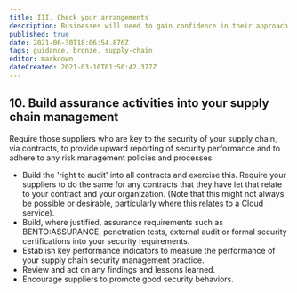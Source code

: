 ```yaml
---
title: III. Check your arrangements
description: Businesses will need to gain confidence in their approach to establishing control over their supply chain.
published: true
date: 2021-06-30T18:06:54.876Z
tags: guidance, bronze, supply-chain
editor: markdown
dateCreated: 2021-03-10T01:50:42.377Z
---
```


## 10\. Build assurance activities into your supply chain management

Require those suppliers who are key to the security of your supply chain, via contracts, to provide upward reporting of security performance and to adhere to any risk management policies and processes.

-   Build the 'right to audit' into all contracts and exercise this. Require your suppliers to do the same for any contracts that they have let that relate to your contract and your organization. (Note that this might not always be possible or desirable, particularly where this relates to a Cloud service).
-   Build, where justified, assurance requirements such as BENTO:ASSURANCE, penetration tests, external audit or formal security certifications into your security requirements.
-   Establish key performance indicators to measure the performance of your supply chain security management practice.
-   Review and act on any findings and lessons learned.
-   Encourage suppliers to promote good security behaviors. 